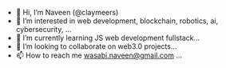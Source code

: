 - 👋 Hi, I’m Naveen (@claymeers)
- 👀 I’m interested in web development, blockchain, robotics, ai, cybersecurity, ...
- 🌱 I’m currently learning JS web development fullstack...
- 💞️ I’m looking to collaborate on web3.0 projects...
- 📫 How to reach me wasabi.naveen@gmail.com ...
